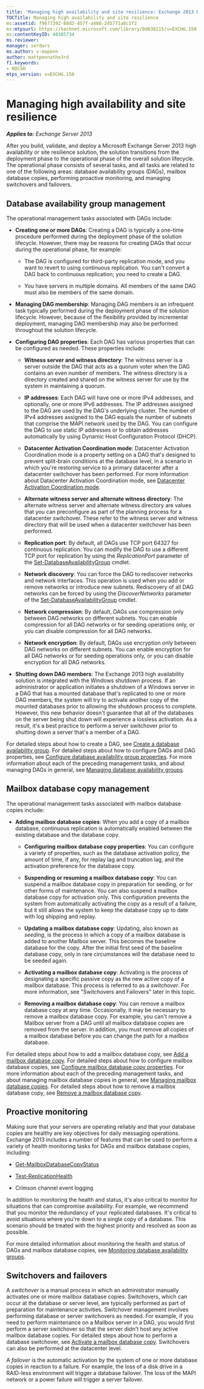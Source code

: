 ```yaml
---
title: 'Managing high availability and site resilience: Exchange 2013 Help'
TOCTitle: Managing high availability and site resilience
ms:assetid: f9677392-88d2-457f-a488-245771a8c1f2
ms:mtpsurl: https://technet.microsoft.com/library/Dd638215(v=EXCHG.150)
ms:contentKeyID: 48385734
ms.reviewer: 
manager: serdars
ms.author: v-mapenn
author: mattpennathe3rd
f1.keywords:
- NOCSH
mtps_version: v=EXCHG.150
---
```


# Managing high availability and site resilience

_**Applies to:** Exchange Server 2013_

After you build, validate, and deploy a Microsoft Exchange Server 2013 high availability or site resilience solution, the solution transitions from the deployment phase to the operational phase of the overall solution lifecycle. The operational phase consists of several tasks, and all tasks are related to one of the following areas: database availability groups (DAGs), mailbox database copies, performing proactive monitoring, and managing switchovers and failovers.

## Database availability group management

The operational management tasks associated with DAGs include:

- **Creating one or more DAGs**: Creating a DAG is typically a one-time procedure performed during the deployment phase of the solution lifecycle. However, there may be reasons for creating DAGs that occur during the operational phase, for example:

  - The DAG is configured for third-party replication mode, and you want to revert to using continuous replication. You can't convert a DAG back to continuous replication; you need to create a DAG.

  - You have servers in multiple domains. All members of the same DAG must also be members of the same domain.

- **Managing DAG membership**: Managing DAG members is an infrequent task typically performed during the deployment phase of the solution lifecycle. However, because of the flexibility provided by incremental deployment, managing DAG membership may also be performed throughout the solution lifecycle.

- **Configuring DAG properties**: Each DAG has various properties that can be configured as needed. These properties include:

  - **Witness server and witness directory**: The witness server is a server outside the DAG that acts as a quorum voter when the DAG contains an even number of members. The witness directory is a directory created and shared on the witness server for use by the system in maintaining a quorum.

  - **IP addresses**: Each DAG will have one or more IPv4 addresses, and optionally, one or more IPv6 addresses. The IP addresses assigned to the DAG are used by the DAG's underlying cluster. The number of IPv4 addresses assigned to the DAG equals the number of subnets that comprise the MAPI network used by the DAG. You can configure the DAG to use static IP addresses or to obtain addresses automatically by using Dynamic Host Configuration Protocol (DHCP).

  - **Datacenter Activation Coordination mode**: Datacenter Activation Coordination mode is a property setting on a DAG that's designed to prevent split-brain conditions at the database level, in a scenario in which you're restoring service to a primary datacenter after a datacenter switchover has been performed. For more information about Datacenter Activation Coordination mode, see [Datacenter Activation Coordination mode](datacenter-activation-coordination-mode-exchange-2013-help.md).

  - **Alternate witness server and alternate witness directory**: The alternate witness server and alternate witness directory are values that you can preconfigure as part of the planning process for a datacenter switchover. These refer to the witness server and witness directory that will be used when a datacenter switchover has been performed.

  - **Replication port**: By default, all DAGs use TCP port 64327 for continuous replication. You can modify the DAG to use a different TCP port for replication by using the *ReplicationPort* parameter of the [Set-DatabaseAvailabilityGroup](https://docs.microsoft.com/powershell/module/exchange/Set-DatabaseAvailabilityGroup) cmdlet.

  - **Network discovery**: You can force the DAG to rediscover networks and network interfaces. This operation is used when you add or remove networks or introduce new subnets. Rediscovery of all DAG networks can be forced by using the *DiscoverNetworks* parameter of the [Set-DatabaseAvailabilityGroup](https://docs.microsoft.com/powershell/module/exchange/Set-DatabaseAvailabilityGroup) cmdlet.

  - **Network compression**: By default, DAGs use compression only between DAG networks on different subnets. You can enable compression for all DAG networks or for seeding operations only, or you can disable compression for all DAG networks.

  - **Network encryption**: By default, DAGs use encryption only between DAG networks on different subnets. You can enable encryption for all DAG networks or for seeding operations only, or you can disable encryption for all DAG networks.

- **Shutting down DAG members**: The Exchange 2013 high availability solution is integrated with the Windows shutdown process. If an administrator or application initiates a shutdown of a Windows server in a DAG that has a mounted database that's replicated to one or more DAG members, the system will try to activate another copy of the mounted databases prior to allowing the shutdown process to complete. However, this new behavior doesn't guarantee that all of the databases on the server being shut down will experience a lossless activation. As a result, it's a best practice to perform a server switchover prior to shutting down a server that's a member of a DAG.

For detailed steps about how to create a DAG, see [Create a database availability group](create-a-database-availability-group-exchange-2013-help.md). For detailed steps about how to configure DAGs and DAG properties, see [Configure database availability group properties](configure-database-availability-group-properties-exchange-2013-help.md). For more information about each of the preceding management tasks, and about managing DAGs in general, see [Managing database availability groups](managing-database-availability-groups-exchange-2013-help.md).

## Mailbox database copy management

The operational management tasks associated with mailbox database copies include:

- **Adding mailbox database copies**: When you add a copy of a mailbox database, continuous replication is automatically enabled between the existing database and the database copy.

  - **Configuring mailbox database copy properties**: You can configure a variety of properties, such as the database activation policy, the amount of time, if any, for replay lag and truncation lag, and the activation preference for the database copy.

  - **Suspending or resuming a mailbox database copy**: You can suspend a mailbox database copy in preparation for seeding, or for other forms of maintenance. You can also suspend a mailbox database copy for activation only. This configuration prevents the system from automatically activating the copy as a result of a failure, but it still allows the system to keep the database copy up to date with log shipping and replay.

  - **Updating a mailbox database copy**: Updating, also known as *seeding*, is the process in which a copy of a mailbox database is added to another Mailbox server. This becomes the baseline database for the copy. After the initial first seed of the baseline database copy, only in rare circumstances will the database need to be seeded again.

  - **Activating a mailbox database copy**: Activating is the process of designating a specific passive copy as the new active copy of a mailbox database. This process is referred to as a *switchover*. For more information, see "Switchovers and Failovers" later in this topic.

  - **Removing a mailbox database copy**: You can remove a mailbox database copy at any time. Occasionally, it may be necessary to remove a mailbox database copy. For example, you can't remove a Mailbox server from a DAG until all mailbox database copies are removed from the server. In addition, you must remove all copies of a mailbox database before you can change the path for a mailbox database.

For detailed steps about how to add a mailbox database copy, see [Add a mailbox database copy](add-a-mailbox-database-copy-exchange-2013-help.md). For detailed steps about how to configure mailbox database copies, see [Configure mailbox database copy properties](configure-mailbox-database-copy-properties-exchange-2013-help.md). For more information about each of the preceding management tasks, and about managing mailbox database copies in general, see [Managing mailbox database copies](managing-mailbox-database-copies-exchange-2013-help.md). For detailed steps about how to remove a mailbox database copy, see [Remove a mailbox database copy](remove-a-mailbox-database-copy-exchange-2013-help.md).

## Proactive monitoring

Making sure that your servers are operating reliably and that your database copies are healthy are key objectives for daily messaging operations. Exchange 2013 includes a number of features that can be used to perform a variety of health monitoring tasks for DAGs and mailbox database copies, including:

- [Get-MailboxDatabaseCopyStatus](https://docs.microsoft.com/powershell/module/exchange/Get-MailboxDatabaseCopyStatus)

- [Test-ReplicationHealth](https://docs.microsoft.com/powershell/module/exchange/Test-ReplicationHealth)

- Crimson channel event logging

In addition to monitoring the health and status, it's also critical to monitor for situations that can compromise availability. For example, we recommend that you monitor the redundancy of your replicated databases. It's critical to avoid situations where you're down to a single copy of a database. This scenario should be treated with the highest priority and resolved as soon as possible.

For more detailed information about monitoring the health and status of DAGs and mailbox database copies, see [Monitoring database availability groups](monitoring-database-availability-groups-exchange-2013-help.md).

## Switchovers and failovers

A *switchover* is a manual process in which an administrator manually activates one or more mailbox database copies. Switchovers, which can occur at the database or server level, are typically performed as part of preparation for maintenance activities. Switchover management involves performing database or server switchovers as needed. For example, if you need to perform maintenance on a Mailbox server in a DAG, you would first perform a server switchover so that the server didn't host any active mailbox database copies. For detailed steps about how to perform a database switchover, see [Activate a mailbox database copy](activate-a-mailbox-database-copy-exchange-2013-help.md). Switchovers can also be performed at the datacenter level.

A *failover* is the automatic activation by the system of one or more database copies in reaction to a failure. For example, the loss of a disk drive in a RAID-less environment will trigger a database failover. The loss of the MAPI network or a power failure will trigger a server failover.
